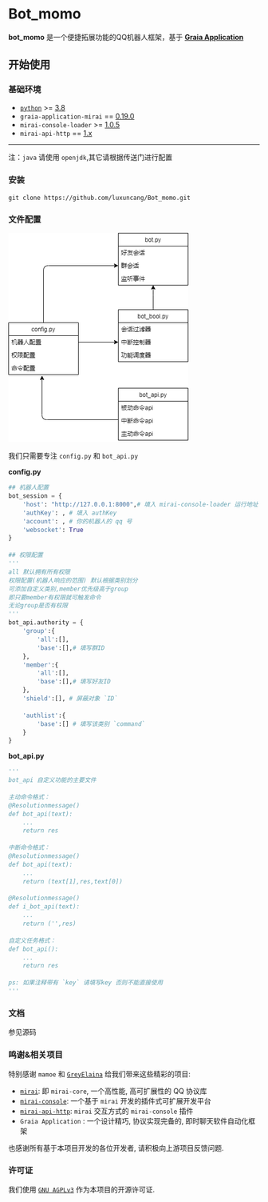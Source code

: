 # **Bot_momo**

**bot_momo** 是一个便捷拓展功能的QQ机器人框架，基于 **[Graia Application](https://github.com/GraiaProject/Application)**

## 开始使用

### 基础环境

* [`python`](https://www.python.org/) >= [3.8](https://www.python.org/)
* `graia-application-mirai` == [0.19.0](https://github.com/GraiaProject/Application)
* `mirai-console-loader` >= [1.0.5](https://github.com/iTXTech/mirai-console-loader/releases)
* `mirai-api-http` == [1.x](https://github.com/project-mirai/mirai-api-http/releases)

---

注：`java` 请使用 `openjdk`,其它请根据传送门进行配置

### 安装

```
git clone https://github.com/luxuncang/Bot_momo.git
```

### 文件配置

![duw](目录逻辑.drawio.png)

我们只需要专注 `config.py` 和 `bot_api.py`

**config.py**

```python
## 机器人配置
bot_session = {
    'host': "http://127.0.0.1:8000",# 填入 mirai-console-loader 运行地址
    'authKey': , # 填入 authKey
    'account': , # 你的机器人的 qq 号
    'websocket': True 
}

## 权限配置
'''
all 默认拥有所有权限
权限配置(机器人响应的范围) 默认根据类别划分
可添加自定义类别,member优先级高于group
即只要member有权限就可触发命令
无论group是否有权限
'''
bot_api.authority = {
    'group':{
        'all':[], 
        'base':[],# 填写群ID
    },
    'member':{
        'all':[],
        'base':[],# 填写好友ID
    },
    'shield':[], # 屏蔽对象 `ID`

    'authlist':{
        'base':[] # 填写该类别 `command`
    } 
}
```

**bot_api.py**

```python
'''
bot_api 自定义功能的主要文件

主动命令格式：
@Resolutionmessage()
def bot_api(text):
    ...
    return res

中断命令格式：
@Resolutionmessage()
def bot_api(text):
    ...
    return (text[1],res,text[0])

@Resolutionmessage()
def i_bot_api(text):
    ...
    return ('',res)

自定义任务格式：
def bot_api():
    ...
    return res

ps: 如果注释带有 `key` 请填写key 否则不能直接使用
'''
```

### 文档

参见源码

### 鸣谢&相关项目

特别感谢 `mamoe` 和 [`GreyElaina`](https://github.com/mamoe) 给我们带来这些精彩的项目:

* [`mirai`](https://github.com/mamoe/mirai): 即 `mirai-core`, 一个高性能, 高可扩展性的 QQ 协议库
* [`mirai-console`](https://github.com/mamoe/mirai-console): 一个基于 `mirai` 开发的插件式可扩展开发平台
* [`mirai-api-http`](https://github.com/project-mirai/mirai-api-http):  `mirai` 交互方式的 `mirai-console` 插件
* `Graia Application` : 一个设计精巧, 协议实现完备的, 即时聊天软件自动化框架

也感谢所有基于本项目开发的各位开发者, 请积极向上游项目反馈问题.

### 许可证

我们使用 [`GNU AGPLv3`](https://choosealicense.com/licenses/agpl-3.0/) 作为本项目的开源许可证.
